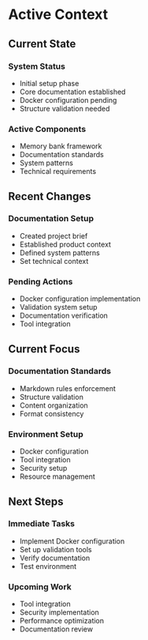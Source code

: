 # Active Context

## Current State

### System Status

* Initial setup phase
* Core documentation established
* Docker configuration pending
* Structure validation needed

### Active Components

* Memory bank framework
* Documentation standards
* System patterns
* Technical requirements

## Recent Changes

### Documentation Setup

* Created project brief
* Established product context
* Defined system patterns
* Set technical context

### Pending Actions

* Docker configuration implementation
* Validation system setup
* Documentation verification
* Tool integration

## Current Focus

### Documentation Standards

* Markdown rules enforcement
* Structure validation
* Content organization
* Format consistency

### Environment Setup

* Docker configuration
* Tool integration
* Security setup
* Resource management

## Next Steps

### Immediate Tasks

* Implement Docker configuration
* Set up validation tools
* Verify documentation
* Test environment

### Upcoming Work

* Tool integration
* Security implementation
* Performance optimization
* Documentation review
